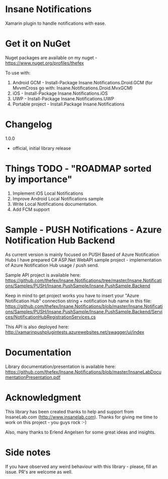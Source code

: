 # Insane Notifications
Xamarin plugin to handle notifications with ease.

# Get it on NuGet
Nuget packages are available on my nuget - https://www.nuget.org/profiles/thefex

To use with:
1. Android GCM - Install-Package Insane.Notifications.Droid.GCM (for MvvmCross go with: Insane.Notifications.Droid.MvxGCM)
2. iOS - Install-Package Insane.Notifications.iOS
3. UWP - Install-Package Insane.Notifications.UWP
4. Portable project - Install.Package Insane.Notifications

# Changelog
1.0.0
- official, initial library release

# Things TODO - "ROADMAP sorted by importance"
1. Implement iOS Local Notifications
2. Improve Android Local Notifications sample
3. Write Local Notifications documentation.
4. Add FCM support

# Sample - PUSH Notifications - Azure Notification Hub Backend
As current version is mainly focused on PUSH Based of Azure Notification Hubs I have prepared C# ASP.Net WebAPI sample project - implementation of Azure Notification Hub usage / push send.

Sample API project is available here:
https://github.com/thefex/Insane.Notifications/tree/master/Insane.Notifications/Samples/PUSH/Insane.PushSample/Insane.PushSample.Backend

Keep in mind to get project works you have to insert your "Azure Notification Hub" connection string + notification hub name in this file:
https://github.com/thefex/Insane.Notifications/blob/master/Insane.Notifications/Samples/PUSH/Insane.PushSample/Insane.PushSample.Backend/Services/NotificationHubRegistrationServices.cs

This API is also deployed here:
http://xamarinpushplugintests.azurewebsites.net/swagger/ui/index

# Documentation
Library documentation/presentation is available here:
https://github.com/thefex/Insane.Notifications/blob/master/InsaneLabDocumentationPresentation.pdf

# Acknowledgment 
This library has been created thanks to help and support from InsaneLab.com (http://www.insanelab.com).
Thanks for giving me time to work on this project - you guys rock :-)

Also, many thanks to Erlend Angelsen for some great ideas and insights.

# Side notes
If you have observed any weird behaviour with this library - please, fill an issue.
PR's are welcome as well.
